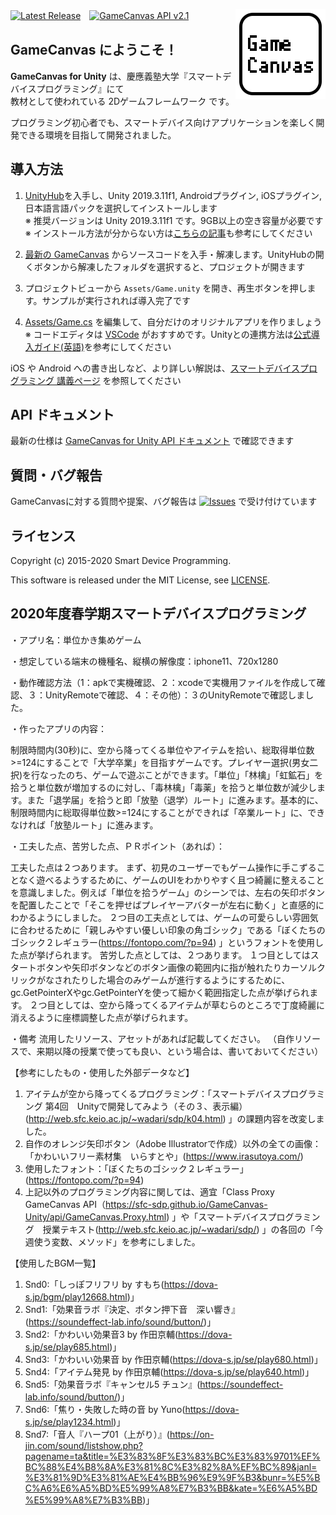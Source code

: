 [![Latest Release](https://img.shields.io/github/release/sfc-sdp/GameCanvas-Unity.svg)](https://github.com/sfc-sdp/GameCanvas-Unity/releases/latest)　[![GameCanvas API v2.1](https://img.shields.io/badge/GameCanvas%20API-v2.1-yellow.svg)](https://sfc-sdp.github.io/GameCanvas-Unity/api/GameCanvas.Proxy.html)
[<img alt="GameCanvas" align="right" src="Assets/GameCanvas/Icons/icon_android_full.png"/>](https://github.com/sfc-sdp/GameCanvas-Unity/releases/latest)

## GameCanvas にようこそ！

**GameCanvas for Unity** は、慶應義塾大学『スマートデバイスプログラミング』にて  
教材として使われている 2Dゲームフレームワーク です。

プログラミング初心者でも、スマートデバイス向けアプリケーションを楽しく開発できる環境を目指して開発されました。

## 導入方法
1. [UnityHub](https://unity3d.com/jp/get-unity/download)を入手し、Unity 2019.3.11f1, Androidプラグイン, iOSプラグイン, 日本語言語パックを選択してインストールします  
※ 推奨バージョンは Unity 2019.3.11f1 です。9GB以上の空き容量が必要です  
※ インストール方法が分からない方は[こちらの記事](https://creive.me/archives/13376/)も参考にしてください

2. [最新の GameCanvas](https://github.com/sfc-sdp/GameCanvas-Unity/releases/latest) からソースコードを入手・解凍します。UnityHubの開くボタンから解凍したフォルダを選択すると、プロジェクトが開きます

3. プロジェクトビューから `Assets/Game.unity` を開き、再生ボタンを押します。サンプルが実行されれば導入完了です

4. [Assets/Game.cs](Assets/Game.cs) を編集して、自分だけのオリジナルアプリを作りましょう  
※ コードエディタは [VSCode](https://code.visualstudio.com/) がおすすめです。Unityとの連携方法は[公式導入ガイド(英語)](https://code.visualstudio.com/docs/other/unity)を参考にしてください

iOS や Android への書き出しなど、より詳しい解説は、[スマートデバイスプログラミング 講義ページ](http://web.sfc.keio.ac.jp/~wadari/sdp/) を参照してください

## API ドキュメント
最新の仕様は [GameCanvas for Unity API ドキュメント](https://sfc-sdp.github.io/GameCanvas-Unity/api/GameCanvas.Proxy.html) で確認できます

## 質問・バグ報告
GameCanvasに対する質問や提案、バグ報告は [![Issues](https://img.shields.io/github/issues/sfc-sdp/GameCanvas-Unity.svg)](https://github.com/sfc-sdp/GameCanvas-Unity/issues) で受け付けています

## ライセンス
Copyright (c) 2015-2020 Smart Device Programming.

This software is released under the MIT License, see [LICENSE](LICENSE).



## 2020年度春学期スマートデバイスプログラミング

・アプリ名：単位かき集めゲーム

・想定している端末の機種名、縦横の解像度：iphone11、720x1280

・動作確認方法（1：apkで実機確認、２：xcodeで実機用ファイルを作成して確認、３：UnityRemoteで確認、４：その他）：３のUnityRemoteで確認しました。

・作ったアプリの内容：

制限時間内(30秒)に、空から降ってくる単位やアイテムを拾い、総取得単位数>=124にすることで「大学卒業」を目指すゲームです。プレイヤー選択(男女二択)を行なったのち、ゲームで遊ぶことができます。「単位」「林檎」「虹鉱石」を拾うと単位数が増加するのに対し、「毒林檎」「毒薬」を拾うと単位数が減少します。また「退学届」を拾うと即「放塾（退学）ルート」に進みます。基本的に、制限時間内に総取得単位数>=124にすることができれば「卒業ルート」に、できなければ「放塾ルート」に進みます。

・工夫した点、苦労した点、ＰＲポイント（あれば）：

工夫した点は２つあります。 まず、初見のユーザーでもゲーム操作に手こずることなく遊べるようするために、ゲームのUIをわかりやすく且つ綺麗に整えることを意識しました。例えば「単位を拾うゲーム」のシーンでは、左右の矢印ボタンを配置したことで「そこを押せばプレイヤーアバターが左右に動く」と直感的にわかるようにしました。 ２つ目の工夫点としては、ゲームの可愛らしい雰囲気に合わせるために「親しみやすい優しい印象の角ゴシック」である「ぼくたちのゴシック２レギュラー(https://fontopo.com/?p=94) 」というフォントを使用した点が挙げられます。 苦労した点としては、２つあります。 １つ目としてはスタートボタンや矢印ボタンなどのボタン画像の範囲内に指が触れたりカーソルクリックがなされたりした場合のみゲームが進行するようにするために、gc.GetPointerXやgc.GetPointerYを使って細かく範囲指定した点が挙げられます。 ２つ目としては、空から降ってくるアイテムが草むらのところで丁度綺麗に消えるように座標調整した点が挙げられます。

・備考 流用したリソース、アセットがあれば記載してください。 （自作リソースで、来期以降の授業で使っても良い、という場合は、書いておいてください）

【参考にしたもの・使用した外部データなど】
1. アイテムが空から降ってくるプログラミング：「スマートデバイスプログラミング 第4回　Unityで開発してみよう（その３、表示編）(http://web.sfc.keio.ac.jp/~wadari/sdp/k04.html) 」の課題内容を改変しました。 
2. 自作のオレンジ矢印ボタン（Adobe Illustratorで作成）以外の全ての画像：「かわいいフリー素材集　いらすとや」(https://www.irasutoya.com/)
3. 使用したフォント：「ぼくたちのゴシック２レギュラー」(https://fontopo.com/?p=94)
4. 上記以外のプログラミング内容に関しては、適宜「Class Proxy GameCanvas API（https://sfc-sdp.github.io/GameCanvas-Unity/api/GameCanvas.Proxy.html) 」や「スマートデバイスプログラミング　授業テキスト(http://web.sfc.keio.ac.jp/~wadari/sdp/) 」の各回の「今週使う変数、メソッド」を参考にしました。

【使用したBGM一覧】 
1. Snd0:「しっぽフリフリ by すもち(https://dova-s.jp/bgm/play12668.html)」 
2. Snd1:「効果音ラボ『決定、ボタン押下音　深い響き』(https://soundeffect-lab.info/sound/button/)」 
3. Snd2:「かわいい効果音3 by 作田京輔(https://dova-s.jp/se/play685.html)」 
4. Snd3:「かわいい効果音 by 作田京輔(https://dova-s.jp/se/play680.html)」 
5. Snd4:「アイテム発見 by 作田京輔(https://dova-s.jp/se/play640.html)」 
6. Snd5:「効果音ラボ『キャンセル5 チュン』(https://soundeffect-lab.info/sound/button/)」 
7. Snd6:「焦り・失敗した時の音 by Yuno(https://dova-s.jp/se/play1234.html)」 
8. Snd7:「音人『ハープ01（上がり）』(https://on-jin.com/sound/listshow.php?pagename=ta&title=%E3%83%8F%E3%83%BC%E3%83%9701%EF%BC%88%E4%B8%8A%E3%81%8C%E3%82%8A%EF%BC%89&janl=%E3%81%9D%E3%81%AE%E4%BB%96%E9%9F%B3&bunr=%E5%BC%A6%E6%A5%BD%E5%99%A8%E7%B3%BB&kate=%E6%A5%BD%E5%99%A8%E7%B3%BB)」
